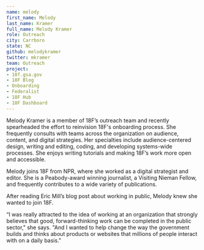 ```yaml
---
name: melody
first_name: Melody
last_name: Kramer
full_name: Melody Kramer
role: Outreach
city: Carrboro
state: NC
github: melodykramer
twitter: mkramer
team: Outreach
project:
- 18f.gsa.gov
- 18F Blog
- Onboarding
- Federalist
- 18F Hub
- 18F Dashboard
---
```


Melody Kramer is a member of 18F’s outreach team and recently spearheaded the effort to reinvision 18F's onboarding process. She frequently consults with teams across the organization on audience, content, and digital strategies. Her specialties include audience-centered design, writing and editing, coding, and developing systems-wide processes. She enjoys writing tutorials and making 18F’s work more open and accessible.

Melody joins 18F from NPR, where she worked as a digital strategist and editor. She is a Peabody-award winning journalist, a Visiting Nieman Fellow, and frequently contributes to a wide variety of publications.

After reading Eric Mill’s blog post about working in public, Melody knew she wanted to join 18F.

“I was really attracted to the idea of working at an organization that strongly believes that good, forward-thinking work can be completed in the public sector," she says. "And I wanted to help change the way the government builds and thinks about products or websites that millions of people interact with on a daily basis."
